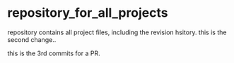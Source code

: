 # repository_for_all_projects
repository contains all project files, including the revision hsitory. 
this is the second change..

this is the 3rd commits for a PR. 
